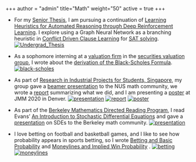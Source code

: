 +++
author = "admin"
title="Math"
weight="50"
active = true
+++

* For my [Senior Thesis](/pdf/Undergrad_Thesis.pdf), I am pursuing a continuation of [Learning Heuristics for Automated Reasoning through Deep Reinforcement Learning](https://arxiv.org/abs/1807.08058). I explore using a Graph Neural Network as a branching heuristic in [Conflict Driven Clause Learning](https://en.wikipedia.org/wiki/Conflict-driven_clause_learning) for [SAT solving](https://en.wikipedia.org/wiki/Boolean_satisfiability_problem).
[![Undergrad_Thesis](/img/pdf.gif)](/pdf/Undergrad_Thesis.pdf)

* As a sophomore interning at a [valuation firm](https://www.stout.com/en/services/complex-securities-and-financial-instruments) in the [securities valuation group](https://www.stout.com/en/services/complex-securities-and-financial-instruments), I wrote about the [derivation of the Black-Scholes Formula](/pdf/BSPaper.pdf).
[![black-scholes](/img/pdf.gif)](/pdf/BSPaper.pdf)

* As part of [Research in Industrial Projects for Students, Singapore](https://www.ipam.ucla.edu/programs/student-research-programs/research-in-industrial-projects-for-students-rips-2019-singapore/), my group gave a [beamer presentation](/pdf/CoqBeamerTalk.pdf) to the NUS math community, we wrote a [report](pdf/RIPS_Report.pdf) summarizing what we did, and I am presenting a [poster](/pdf/JMM2020.pdf) at JMM 2020 in Denver.
[![presentation](/img/pdf.gif)](/pdf/CoqBeamerTalk.pdf) [![report](/img/pdf.gif)](/pdf/RIPS_Report.pdf) [![poster](/img/pdf.gif)](/pdf/JMM2020.pdf)
    
* As part of the [Berkeley Mathematics Directed Reading Program](https://math.berkeley.edu/wp/drp/), I read Evans’ [An Introduction to Stochastic Differential Equations](/pdf/EvansSDE.pdf) and gave a [presentation](/pdf/SDEbeamer.pdf) on SDEs to the Berkeley math community.
[![presentation](/img/pdf.gif)](/pdf/SDEbeamer.pdf)

* I love betting on football and basketball games, and I like to see how probability appears in sports betting, so I wrote [Betting and Basic Probability](/pdf/Betting.pdf) and [Moneylines and Implied Win Probability](/pdf/Moneylines.pdf) .
[![betting](/img/pdf.gif)](/pdf/Betting.pdf) [![moneylines](/img/pdf.gif)](/pdf/Moneylines.pdf)


